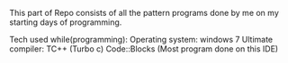 
This part of Repo consists of all the pattern programs done by me on my starting days of programming.

Tech used while(programming):
      Operating system: windows 7 Ultimate
      compiler: TC++ (Turbo c)
                Code::Blocks (Most program done on this IDE)
